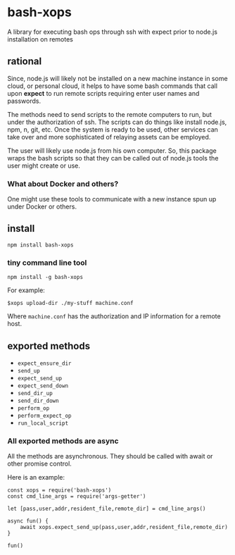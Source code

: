 # bash-xops

A library for executing bash ops through ssh with expect prior to node.js installation on remotes

## rational

Since, node.js will likely not be installed on a new machine instance in some cloud, or personal cloud, it helps to have some bash commands that call upon **expect** to run remote scripts requiring enter user names and passwords. 

The methods need to send scripts to the remote computers to run, but under the authorization of ssh. The scripts can do things like install node.js, npm, n, git, etc. Once the system is ready to be used, other services can take over and more sophisticated of relaying assets can be employed.

The user will likely use node.js from his own computer. So, this package wraps the bash scripts so that they can be called out of node.js tools the user might create or use.

### What about Docker and others?

One might use these tools to communicate with a new instance spun up under Docker or others. 


## install

```
npm install bash-xops
```

### tiny command line tool


```
npm install -g bash-xops
```

For example:

```
$xops upload-dir ./my-stuff machine.conf
```

Where `machine.conf` has the authorization and IP information for a remote host.


## exported methods

* `expect_ensure_dir`
* `send_up`
* `expect_send_up`
* `expect_send_down`
* `send_dir_up`
* `send_dir_down`
* `perform_op`
* `perform_expect_op`
* `run_local_script`


### All exported methods are async


All the methods are asynchronous. They should be called with await or other promise control.

Here is an example:

```
const xops = require('bash-xops')
const cmd_line_args = require('args-getter')

let [pass,user,addr,resident_file,remote_dir] = cmd_line_args()

async fun() {
	await xops.expect_send_up(pass,user,addr,resident_file,remote_dir)
}

fun()

```


